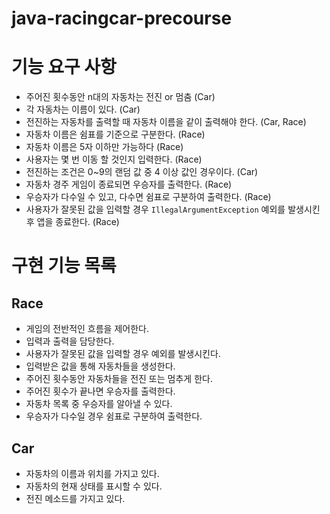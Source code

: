 # java-racingcar-precourse

# 기능 요구 사항

- 주어진 횟수동안 n대의 자동차는 전진 or 멈춤 (Car)
- 각 자동차는 이름이 있다. (Car)
- 전진하는 자동차를 출력할 때 자동차 이름을 같이 출력해야 한다. (Car, Race)
- 자동차 이름은 쉼표를 기준으로 구분한다. (Race)
- 자동차 이름은 5자 이하만 가능하다 (Race)
- 사용자는 몇 번 이동 할 것인지 입력한다. (Race)
- 전진하는 조건은 0~9의 랜덤 값 중 4 이상 값인 경우이다. (Car)
- 자동차 경주 게임이 종료되면 우승자를 출력한다. (Race)
- 우승자가 다수일 수 있고, 다수면 쉼표로 구분하여 출력한다. (Race)
- 사용자가 잘못된 값을 입력할 경우 `IllegalArgumentException` 예외를 발생시킨 후 앱을 종료한다. (Race)

# 구현 기능 목록

## Race

- 게임의 전반적인 흐름을 제어한다.
- 입력과 출력을 담당한다.
- 사용자가 잘못된 값을 입력할 경우 예외를 발생시킨다.
- 입력받은 값을 통해 자동차들을 생성한다.
- 주어진 횟수동안 자동차들을 전진 또는 멈추게 한다.
- 주어진 횟수가 끝나면 우승자를 출력한다.
- 자동차 목록 중 우승자를 알아낼 수 있다.
- 우승자가 다수일 경우 쉼표로 구분하여 출력한다.

## Car

- 자동차의 이름과 위치를 가지고 있다.
- 자동차의 현재 상태를 표시할 수 있다.
- 전진 메소드를 가지고 있다.